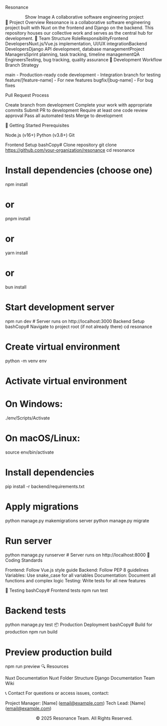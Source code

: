 Resonance
<div align="center">
Show Image
A collaborative software engineering project
</div>
🌟 Project Overview
Resonance is a collaborative software engineering project built with Nuxt on the frontend and Django on the backend. This repository houses our collective work and serves as the central hub for development.
👥 Team Structure
RoleResponsibilityFrontend DevelopersNuxt.js/Vue.js implementation, UI/UX integrationBackend DevelopersDjango API development, database managementProject ManagersSprint planning, task tracking, timeline managementQA EngineersTesting, bug tracking, quality assurance
🔄 Development Workflow
Branch Strategy

main - Production-ready code
development - Integration branch for testing
feature/[feature-name] - For new features
bugfix/[bug-name] - For bug fixes

Pull Request Process

Create branch from development
Complete your work with appropriate commits
Submit PR to development
Require at least one code review approval
Pass all automated tests
Merge to development

🚀 Getting Started
Prerequisites

Node.js (v16+)
Python (v3.8+)
Git

Frontend Setup
bashCopy# Clone repository
git clone https://github.com/your-organization/resonance
cd resonance

# Install dependencies (choose one)
npm install
# or
pnpm install
# or
yarn install
# or
bun install

# Start development server
npm run dev  # Server runs on http://localhost:3000
Backend Setup
bashCopy# Navigate to project root (if not already there)
cd resonance

# Create virtual environment
python -m venv env

# Activate virtual environment
# On Windows:
./env/Scripts/Activate
# On macOS/Linux:
source env/bin/activate

# Install dependencies
pip install -r backend/requirements.txt

# Apply migrations
python manage.py makemigrations server
python manage.py migrate

# Run server
python manage.py runserver  # Server runs on http://localhost:8000
📝 Coding Standards

Frontend: Follow Vue.js style guide
Backend: Follow PEP 8 guidelines
Variables: Use snake_case for all variables
Documentation: Document all functions and complex logic
Testing: Write tests for all new features

🧪 Testing
bashCopy# Frontend tests
npm run test

# Backend tests
python manage.py test
📦 Production Deployment
bashCopy# Build for production
npm run build

# Preview production build
npm run preview
🔍 Resources

Nuxt Documentation
Nuxt Folder Structure
Django Documentation
Team Wiki

📞 Contact
For questions or access issues, contact:

Project Manager: [Name] (email@example.com)
Tech Lead: [Name] (email@example.com)


<div align="center">
© 2025 Resonance Team. All Rights Reserved.
</div>
